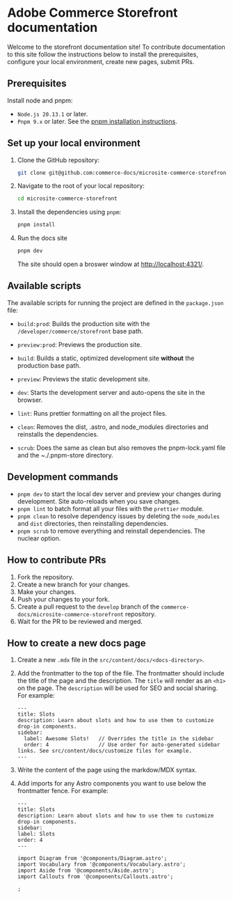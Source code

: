 # Adobe Commerce Storefront documentation

Welcome to the storefront documentation site! To contribute documentation to this site follow the instructions below to install the prerequisites, configure your local environment, create new pages, submit PRs.

## Prerequisites

Install node and pnpm:

- `Node.js 20.13.1` or later.
- `Pnpm 9.x` or later. See the [pnpm installation instructions](https://pnpm.io/installation).

## Set up your local environment

1. Clone the GitHub repository:

   ```bash
   git clone git@github.com:commerce-docs/microsite-commerce-storefront.git
   ```

1. Navigate to the root of your local repository:

   ```bash
   cd microsite-commerce-storefront
   ```

1. Install the dependencies using `pnpm`:

   ```bash
   pnpm install
   ```

1. Run the docs site

   ```bash
   pnpm dev
   ```

   The site should open a broswer window at [http://localhost:4321/](http://localhost:4321/).

## Available scripts

The available scripts for running the project are defined in the `package.json` file:

- `build:prod`: Builds the production site with the `/developer/commerce/storefront` base path.
- `preview:prod`: Previews the production site.
- `build`: Builds a static, optimized development site **without** the production base path.
- `preview`: Previews the static development site.

- `dev`: Starts the development server and auto-opens the site in the browser.
- `lint`: Runs prettier formatting on all the project files.
- `clean`: Removes the dist, .astro, and node_modules directories and reinstalls the dependencies.
- `scrub`: Does the same as clean but also removes the pnpm-lock.yaml file and the ~./.pnpm-store directory.

## Development commands

- `pnpm dev` to start the local dev server and preview your changes during development. Site auto-reloads when you save changes.
- `pnpm lint` to batch format all your files with the `prettier` module.
- `pnpm clean` to resolve dependency issues by deleting the `node_modules` and `dist` directories, then reinstalling dependencies.
- `pnpm scrub` to remove everything and reinstall dependencies. The nuclear option.

## How to contribute PRs

1. Fork the repository.
1. Create a new branch for your changes.
1. Make your changes.
1. Push your changes to your fork.
1. Create a pull request to the `develop` branch of the `commerce-docs/microsite-commerce-storefront` repository.
1. Wait for the PR to be reviewed and merged.

## How to create a new docs page

1. Create a new `.mdx` file in the `src/content/docs/<docs-directory>`.
1. Add the frontmatter to the top of the file. The frontmatter should include the title of the page and the description. The `title` will render as an `<h1>` on the page. The `description` will be used for SEO and social sharing. For example:

   ```mdx
   ---
   title: Slots
   description: Learn about slots and how to use them to customize drop-in components.
   sidebar:
     label: Awesome Slots!   // Overrides the title in the sidebar
     order: 4                // Use order for auto-generated sidebar links. See src/content/docs/customize files for example.
   ---
   ```

1. Write the content of the page using the markdow/MDX syntax.

1. Add imports for any Astro components you want to use below the frontmatter fence. For example:

   ```mdx
   ---
   title: Slots
   description: Learn about slots and how to use them to customize drop-in components.
   sidebar:
   label: Slots
   order: 4
   ---

   import Diagram from '@components/Diagram.astro';
   import Vocabulary from '@components/Vocabulary.astro';
   import Aside from '@components/Aside.astro';
   import Callouts from '@components/Callouts.astro';

   ;
   ```
